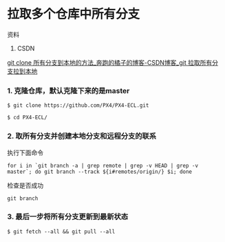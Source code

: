 # 拉取多个仓库中所有分支



  

资料  

1. CSDN

[git clone 所有分支到本地的方法_奔跑的橘子的博客-CSDN博客_git 拉取所有分支拉到本地](https://xiaoqiang666.blog.csdn.net/article/details/119949674?spm=1001.2101.3001.6650.1&utm_medium=distribute.pc_relevant.none-task-blog-2%7Edefault%7ECTRLIST%7ERate-1-119949674-blog-100150968.pc_relevant_multi_platform_whitelistv6&depth_1-utm_source=distribute.pc_relevant.none-task-blog-2%7Edefault%7ECTRLIST%7ERate-1-119949674-blog-100150968.pc_relevant_multi_platform_whitelistv6&utm_relevant_index=2)

  

  

### 1. __克隆仓库，默认克隆下来的是master__

```Shell
$ git clone https://github.com/PX4/PX4-ECL.git
```

```Shell
$ cd PX4-ECL/
```

### __2. 取所有分支并创建本地分支和远程分支的联系__

执行下面命令  

```Shell
for i in `git branch -a | grep remote | grep -v HEAD | grep -v master`; do git branch --track ${i#remotes/origin/} $i; done
```

检查是否成功  

```Shell
git branch
```

### __3. 最后一步将所有分支更新到最新状态__

```Shell
$ git fetch --all && git pull --all
```

